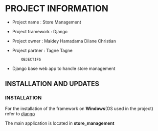 # PROJECT INFORMATION

- Project name : Store Management
- Project framework : Django
- Project owner : Maidey Hamadama Dilane Christian
- Project partner : Tagne Tagne
          
          OBJECTIFS
          
- Django base web app to handle store management

## INSTALLATION AND UPDATES

### INSTALLATION

For the installation of the framework on **Windows**(OS used in the project) refer to [django](https://docs.djangoproject.com/en/3.2/)

The main application is located in **store_management**
